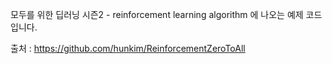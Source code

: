 모두를 위한 딥러닝 시즌2 - reinforcement learning algorithm 에 나오는 예제 코드입니다.

출처 : https://github.com/hunkim/ReinforcementZeroToAll
